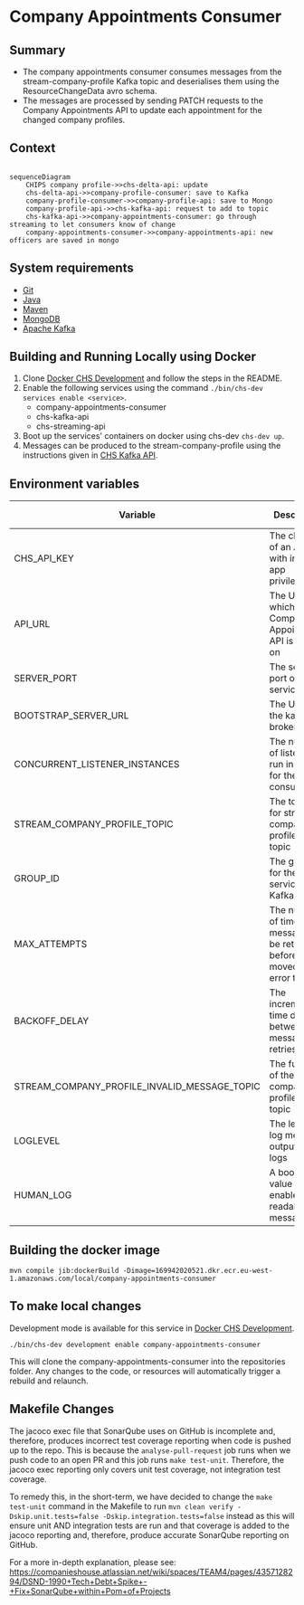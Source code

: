 # Company Appointments Consumer

## Summary

* The company appointments consumer consumes messages from the stream-company-profile Kafka topic and deserialises them
using the ResourceChangeData avro schema.
* The messages are processed by sending PATCH requests to the Company Appointments API to update each appointment
for the changed company profiles.

## Context

```mermaid

sequenceDiagram
    CHIPS company profile->>chs-delta-api: update
    chs-delta-api->>company-profile-consumer: save to Kafka
    company-profile-consumer->>company-profile-api: save to Mongo
    company-profile-api->>chs-kafka-api: request to add to topic
    chs-kafka-api->>company-appointments-consumer: go through streaming to let consumers know of change
    company-appointments-consumer->>company-appointments-api: new officers are saved in mongo
```

## System requirements

* [Git](https://git-scm.com/downloads)
* [Java](http://www.oracle.com/technetwork/java/javase/downloads)
* [Maven](https://maven.apache.org/download.cgi)
* [MongoDB](https://www.mongodb.com/)
* [Apache Kafka](https://kafka.apache.org/)


## Building and Running Locally using Docker

1. Clone [Docker CHS Development](https://github.com/companieshouse/docker-chs-development) and follow the steps in the
   README.
2. Enable the following services using the command `./bin/chs-dev services enable <service>`.
   * company-appointments-consumer
   * chs-kafka-api
   * chs-streaming-api
3. Boot up the services' containers on docker using chs-dev `chs-dev up`.
4. Messages can be produced to the stream-company-profile using the instructions given in
[CHS Kafka API](https://github.com/companieshouse/chs-kafka-api).

## Environment variables

| Variable                                     | Description                                                                         | Example (from docker-chs-development)                        |
|----------------------------------------------|-------------------------------------------------------------------------------------|--------------------------------------------------------------|
| CHS_API_KEY                                  | The client ID of an API key with internal app privileges                            | abc123def456ghi789                                           |
| API_URL                                      | The URL which the Company Appointments API is hosted on                             | http://api.chs.local:4001                                    |
| SERVER_PORT                                  | The server port of this service                                                     | 9090                                                         |
| BOOTSTRAP_SERVER_URL                         | The URL to the kafka broker                                                         | kafka:9092                                                   |
| CONCURRENT_LISTENER_INSTANCES                | The number of listeners run in parallel for the consumer                            | 1                                                            |
| STREAM_COMPANY_PROFILE_TOPIC                 | The topic ID for stream company profile kafka topic                                 | stream-company-profile                                       |
| GROUP_ID                                     | The group ID for the services Kafka topics                                          | company-appointments-consumer                                |
| MAX_ATTEMPTS                                 | The number of times a message will be retried before being moved to the error topic | 5                                                            |
| BACKOFF_DELAY                                | The incremental time delay between message retries                                  | 100                                                          |
| STREAM_COMPANY_PROFILE_INVALID_MESSAGE_TOPIC | The full name of the stream company profile invalid topic                           | stream-company-profile-company-appointments-consumer-invalid |
| LOGLEVEL                                     | The level of log messages output to the logs                                        | debug                                                        |
| HUMAN_LOG                                    | A boolean value to enable more readable log messages                                | 1                                                            |

## Building the docker image

    mvn compile jib:dockerBuild -Dimage=169942020521.dkr.ecr.eu-west-1.amazonaws.com/local/company-appointments-consumer

## To make local changes

Development mode is available for this service
in [Docker CHS Development](https://github.com/companieshouse/docker-chs-development).

    ./bin/chs-dev development enable company-appointments-consumer

This will clone the company-appointments-consumer into the repositories folder. Any changes to the code, or resources will
automatically trigger a rebuild and relaunch.

## Makefile Changes
The jacoco exec file that SonarQube uses on GitHub is incomplete and, therefore, produces incorrect test coverage
reporting when code is pushed up to the repo. This is because the `analyse-pull-request` job runs when we push code to an open PR and this job runs `make test-unit`.
Therefore, the jacoco exec reporting only covers unit test coverage, not integration test coverage.

To remedy this, in the
short-term, we have decided to change the `make test-unit` command in the Makefile to run `mvn clean verify -Dskip.unit.tests=false -Dskip.integration.tests=false` instead as this
will ensure unit AND integration tests are run and that coverage is added to the jacoco reporting and, therefore, produce accurate SonarQube reporting on GitHub.

For a more in-depth explanation, please see: https://companieshouse.atlassian.net/wiki/spaces/TEAM4/pages/4357128294/DSND-1990+Tech+Debt+Spike+-+Fix+SonarQube+within+Pom+of+Projects
